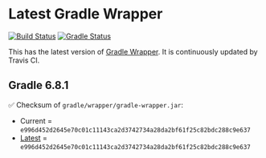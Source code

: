 # Latest Gradle Wrapper 

[![Build Status](https://travis-ci.org/int128/latest-gradle-wrapper.svg?branch=master)](https://travis-ci.org/int128/latest-gradle-wrapper)
[![Gradle Status](https://gradleupdate.appspot.com/int128/latest-gradle-wrapper/status.svg?branch=master)](https://gradleupdate.appspot.com/int128/latest-gradle-wrapper/status)

This has the latest version of [Gradle Wrapper](https://docs.gradle.org/current/userguide/gradle_wrapper.html).
It is continuously updated by Travis CI.

## Gradle 6.8.1

✅ Checksum of `gradle/wrapper/gradle-wrapper.jar`:

- Current = `e996d452d2645e70c01c11143ca2d3742734a28da2bf61f25c82bdc288c9e637`
- [Latest](https://services.gradle.org/distributions/gradle-6.8.1-wrapper.jar.sha256) = `e996d452d2645e70c01c11143ca2d3742734a28da2bf61f25c82bdc288c9e637`
